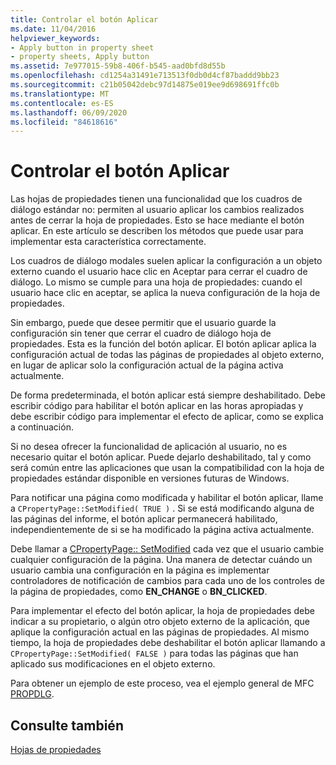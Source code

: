 ```yaml
---
title: Controlar el botón Aplicar
ms.date: 11/04/2016
helpviewer_keywords:
- Apply button in property sheet
- property sheets, Apply button
ms.assetid: 7e977015-59b8-406f-b545-aad0bfd8d55b
ms.openlocfilehash: cd1254a31491e713513f0db0d4cf87baddd9bb23
ms.sourcegitcommit: c21b05042debc97d14875e019ee9d698691ffc0b
ms.translationtype: MT
ms.contentlocale: es-ES
ms.lasthandoff: 06/09/2020
ms.locfileid: "84618616"
---
```

# <a name="handling-the-apply-button"></a>Controlar el botón Aplicar

Las hojas de propiedades tienen una funcionalidad que los cuadros de diálogo estándar no: permiten al usuario aplicar los cambios realizados antes de cerrar la hoja de propiedades. Esto se hace mediante el botón aplicar. En este artículo se describen los métodos que puede usar para implementar esta característica correctamente.

Los cuadros de diálogo modales suelen aplicar la configuración a un objeto externo cuando el usuario hace clic en Aceptar para cerrar el cuadro de diálogo. Lo mismo se cumple para una hoja de propiedades: cuando el usuario hace clic en aceptar, se aplica la nueva configuración de la hoja de propiedades.

Sin embargo, puede que desee permitir que el usuario guarde la configuración sin tener que cerrar el cuadro de diálogo hoja de propiedades. Esta es la función del botón aplicar. El botón aplicar aplica la configuración actual de todas las páginas de propiedades al objeto externo, en lugar de aplicar solo la configuración actual de la página activa actualmente.

De forma predeterminada, el botón aplicar está siempre deshabilitado. Debe escribir código para habilitar el botón aplicar en las horas apropiadas y debe escribir código para implementar el efecto de aplicar, como se explica a continuación.

Si no desea ofrecer la funcionalidad de aplicación al usuario, no es necesario quitar el botón aplicar. Puede dejarlo deshabilitado, tal y como será común entre las aplicaciones que usan la compatibilidad con la hoja de propiedades estándar disponible en versiones futuras de Windows.

Para notificar una página como modificada y habilitar el botón aplicar, llame a `CPropertyPage::SetModified( TRUE )` . Si se está modificando alguna de las páginas del informe, el botón aplicar permanecerá habilitado, independientemente de si se ha modificado la página activa actualmente.

Debe llamar a [CPropertyPage:: SetModified](reference/cpropertypage-class.md#setmodified) cada vez que el usuario cambie cualquier configuración de la página. Una manera de detectar cuándo un usuario cambia una configuración en la página es implementar controladores de notificación de cambios para cada uno de los controles de la página de propiedades, como **EN_CHANGE** o **BN_CLICKED**.

Para implementar el efecto del botón aplicar, la hoja de propiedades debe indicar a su propietario, o algún otro objeto externo de la aplicación, que aplique la configuración actual en las páginas de propiedades. Al mismo tiempo, la hoja de propiedades debe deshabilitar el botón aplicar llamando a `CPropertyPage::SetModified( FALSE )` para todas las páginas que han aplicado sus modificaciones en el objeto externo.

Para obtener un ejemplo de este proceso, vea el ejemplo general de MFC [PROPDLG](../overview/visual-cpp-samples.md).

## <a name="see-also"></a>Consulte también

[Hojas de propiedades](property-sheets-mfc.md)
